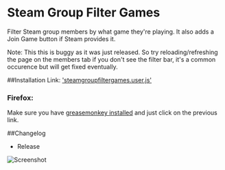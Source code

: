 Steam Group Filter Games
=======

Filter Steam group members by what game they're playing.
It also adds a Join Game button if Steam provides it.

Note: This this is buggy as it was just released. So try reloading/refreshing the page on the members tab if you don't see the filter bar, it's a common occurence but will get fixed eventually.

##Installation
Link: ['steamgroupfiltergames.user.js'](https://raw.githubusercontent.com/Davidj361/SteamGroupFilterGames/master/steamgroupfiltergames.user.js)

### Firefox:

Make sure you have [greasemonkey installed](https://addons.mozilla.org/en-Us/firefox/addon/greasemonkey/) and just click on the previous link.

##Changelog
- Release

![Screenshot](https://i.imgur.com/ruMqtTx.png)
